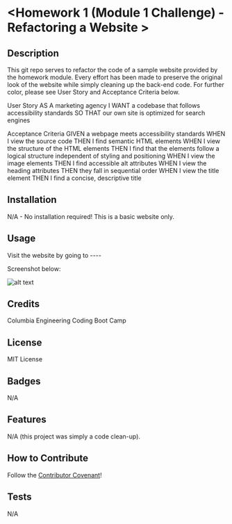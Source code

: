 # <Homework 1 (Module 1 Challenge) - Refactoring a Website >

## Description

This git repo serves to refactor the code of a sample website provided by the homework module. Every effort has been made to preserve the original look of the website while simply cleaning up the back-end code. For further color, please see User Story and Acceptance Criteria below.

User Story
AS A marketing agency
I WANT a codebase that follows accessibility standards
SO THAT our own site is optimized for search engines

Acceptance Criteria
GIVEN a webpage meets accessibility standards
WHEN I view the source code
THEN I find semantic HTML elements
WHEN I view the structure of the HTML elements
THEN I find that the elements follow a logical structure independent of styling and positioning
WHEN I view the image elements
THEN I find accessible alt attributes
WHEN I view the heading attributes
THEN they fall in sequential order
WHEN I view the title element
THEN I find a concise, descriptive title

## Installation

N/A - No installation required! This is a basic website only. 

## Usage

Visit the website by going to ----

Screenshot below:

![alt text](assets/screenshot.png)

## Credits

Columbia Engineering Coding Boot Camp

## License

MIT License

## Badges

N/A

## Features

N/A (this project was simply a code clean-up).

## How to Contribute

Follow the [Contributor Covenant](https://www.contributor-covenant.org/)!

## Tests

N/A